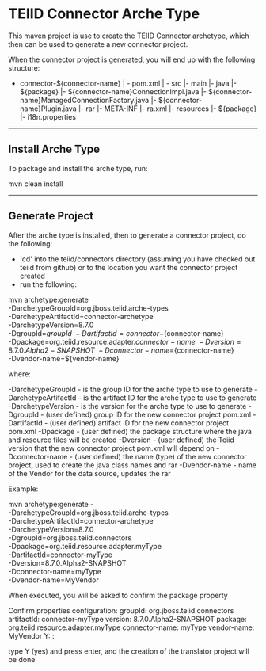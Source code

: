 TEIID Connector Arche Type
================

This maven project is use to create the TEIID Connector archetype, which then can be used to generate a new connector project.

When the connector project is generated, you will end up with the following structure:

-  connector-${connector-name}
	| -	pom.xml
	| -	src
		|-	main
			|-	java
				|-	${package}
					|-	${connector-name}ConnectionImpl.java
					|-	${connector-name}ManagedConnectionFactory.java
					|-	${connector-name}Plugin.java
			|-	rar
				|-	META-INF
					|-	ra.xml
			|-	resources
				|-	${package}
						|-	i18n.properties


-------
Install Arche Type
-------

To package and install the arche type, run:

mvn clean install 


-----------
Generate Project
-----------

After the arche type is installed, then to generate a connector project, do the following:

-  'cd' into the teiid/connectors directory (assuming you have checked out teiid from github) or to the
	location you want the connector project created
-  run the following:

mvn archetype:generate                                  \
  -DarchetypeGroupId=org.jboss.teiid.arche-types               \
  -DarchetypeArtifactId=connector-archetype          \
  -DarchetypeVersion=8.7.0               \
  -DgroupId=${groupId}   				\
  -DartifactId=connector-${connector-name}	\
  -Dpackage=org.teiid.resource.adapter.${connector-name}    \
  -Dversion=8.7.0.Alpha2-SNAPSHOT    \
  -Dconnector-name=${connector-name}   \
  -Dvendor-name=${vendor-name}


where:

  -DarchetypeGroupId    -  is the group ID for the arche type to use to generate
  -DarchetypeArtifactId -  is the artifact ID for the arche type to use to generate
  -DarchetypeVersion	-  is the version for the arche type to use to generate
  -DgroupId		-  (user defined) group ID for the new connector project pom.xml
  -DartifactId		-  (user defined) artifact ID for the new connector project pom.xml
  -Dpackage		-  (user defined) the package structure where the java and resource files will be created
  -Dversion		-  (user defined) the Teiid version that the new connector project pom.xml will depend on
  -Dconnector-name	-  (user defined) the name (type) of the new connector project, used to create the java class names and rar
  -Dvendor-name		-  name of the Vendor for the data source, updates the rar


Example:

mvn archetype:generate     -                             \
  -DarchetypeGroupId=org.jboss.teiid.arche-types              \
  -DarchetypeArtifactId=connector-archetype          \
  -DarchetypeVersion=8.7.0   	\
  -DgroupId=org.jboss.teiid.connectors   	\
  -Dpackage=org.teiid.resource.adapter.myType    \
  -DartifactId=connector-myType	\
  -Dversion=8.7.0.Alpha2-SNAPSHOT    \
  -Dconnector-name=myType   \
  -Dvendor-name=MyVendor



When executed, you will be asked to confirm the package property

Confirm properties configuration:
groupId: org.jboss.teiid.connectors
artifactId: connector-myType
version: 8.7.0.Alpha2-SNAPSHOT
package: org.teiid.resource.adapter.myType
connector-name: myType
vendor-name: MyVendor
 Y: : 


type Y (yes) and press enter, and the creation of the translator project will be done

